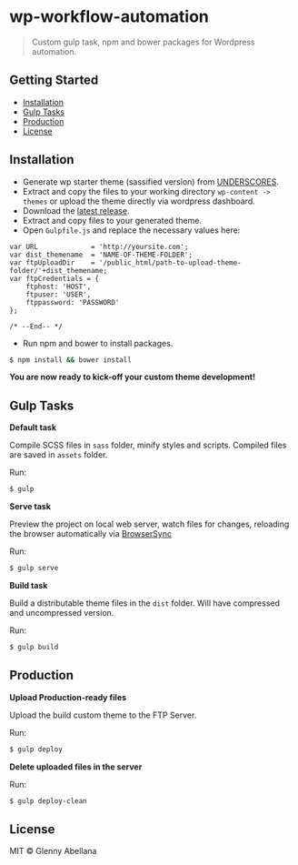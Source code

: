 # wp-workflow-automation
> Custom gulp task, npm and bower packages for Wordpress automation.

## Getting Started

- [Installation](#installation)
- [Gulp Tasks](#gulp-tasks)
- [Production](#production)
- [License](#license)

## Installation

* Generate wp starter theme (sassified version) from [UNDERSCORES](http://underscores.me/).
* Extract and copy the files to your working directory `wp-content -> themes` or upload the theme directly via wordpress dashboard.
* Download the [latest release](https://github.com/glennyabellana/wp-automate-workflow/releases/latest).
* Extract and copy files to your generated theme.
* Open `Gulpfile.js` and replace the necessary values here:
```
var URL             = 'http://yoursite.com';
var dist_themename  = 'NAME-OF-THEME-FOLDER';
var ftpUploadDir    = '/public_html/path-to-upload-theme-folder/'+dist_themename;
var ftpCredentials = {
    ftphost: 'HOST',
    ftpuser: 'USER',
    ftppassword: 'PASSWORD'
};

/* --End-- */
```

* Run npm and bower to install packages. 
```bash
$ npm install && bower install
```

**You are now ready to kick-off your custom theme development!**



## Gulp Tasks

**Default task**

Compile SCSS files in `sass` folder, minify styles and scripts. Compiled files are saved in `assets` folder.

Run:
```bash
$ gulp
```



**Serve task**

Preview the project on local web server, watch files for changes, reloading the browser automatically via [BrowserSync](https://browsersync.io)

Run:
```bash
$ gulp serve
```



**Build task**

Build a distributable theme files in the `dist` folder. Will have compressed and uncompressed version.

Run:
```bash
$ gulp build
```



## Production

**Upload Production-ready files**

Upload the build custom theme to the FTP Server.

Run:
```bash
$ gulp deploy
```




**Delete uploaded files in the server**


Run:
```bash
$ gulp deploy-clean
```



## License

MIT © Glenny Abellana
